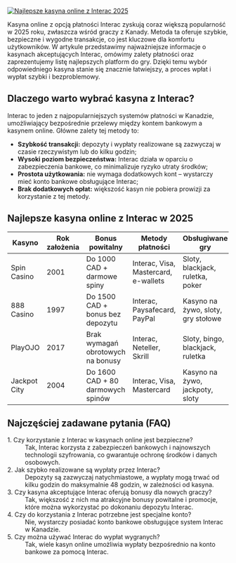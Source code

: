 [![Najlepsze kasyna online z Interac 2025](https://123-caf.pages.dev/gitsignup.png)](https://vrmoo.ru/Bt82HjjY)

<p>Kasyna online z opcją płatności Interac zyskują coraz większą popularność w 2025 roku, zwłaszcza wśród graczy z Kanady. Metoda ta oferuje szybkie, bezpieczne i wygodne transakcje, co jest kluczowe dla komfortu użytkowników. W artykule przedstawimy najważniejsze informacje o kasynach akceptujących Interac, omówimy zalety płatności oraz zaprezentujemy listę najlepszych platform do gry. Dzięki temu wybór odpowiedniego kasyna stanie się znacznie łatwiejszy, a proces wpłat i wypłat szybki i bezproblemowy.</p>  <h2>Dlaczego warto wybrać kasyna z Interac?</h2> <p>Interac to jeden z najpopularniejszych systemów płatności w Kanadzie, umożliwiający bezpośrednie przelewy między kontem bankowym a kasynem online. Główne zalety tej metody to:</p> <ul>   <li><strong>Szybkość transakcji:</strong> depozyty i wypłaty realizowane są zazwyczaj w czasie rzeczywistym lub do kilku godzin;</li>   <li><strong>Wysoki poziom bezpieczeństwa:</strong> Interac działa w oparciu o zabezpieczenia bankowe, co minimalizuje ryzyko utraty środków;</li>   <li><strong>Prostota użytkowania:</strong> nie wymaga dodatkowych kont – wystarczy mieć konto bankowe obsługujące Interac;</li>   <li><strong>Brak dodatkowych opłat:</strong> większość kasyn nie pobiera prowizji za korzystanie z tej metody.</li> </ul>  <h2>Najlepsze kasyna online z Interac w 2025</h2> <table>   <thead>     <tr>       <th>Kasyno</th>       <th>Rok założenia</th>       <th>Bonus powitalny</th>       <th>Metody płatności</th>       <th>Obsługiwane gry</th>     </tr>   </thead>   <tbody>     <tr>       <td>Spin Casino</td>       <td>2001</td>       <td>Do 1000 CAD + darmowe spiny</td>       <td>Interac, Visa, Mastercard, e-wallets</td>       <td>Sloty, blackjack, ruletka, poker</td>     </tr>     <tr>       <td>888 Casino</td>       <td>1997</td>       <td>Do 1500 CAD + bonus bez depozytu</td>       <td>Interac, Paysafecard, PayPal</td>       <td>Kasyno na żywo, sloty, gry stołowe</td>     </tr>     <tr>       <td>PlayOJO</td>       <td>2017</td>       <td>Brak wymagań obrotowych na bonusy</td>       <td>Interac, Neteller, Skrill</td>       <td>Sloty, bingo, blackjack, ruletka</td>     </tr>     <tr>       <td>Jackpot City</td>       <td>2004</td>       <td>Do 1600 CAD + 80 darmowych spinów</td>       <td>Interac, Visa, Mastercard</td>       <td>Kasyno na żywo, jackpoty, sloty</td>     </tr>   </tbody> </table>  <h2>Najczęściej zadawane pytania (FAQ)</h2> <dl>   <dt>1. Czy korzystanie z Interac w kasynach online jest bezpieczne?</dt>   <dd>Tak, Interac korzysta z zabezpieczeń bankowych i najnowszych technologii szyfrowania, co gwarantuje ochronę środków i danych osobowych.</dd>    <dt>2. Jak szybko realizowane są wypłaty przez Interac?</dt>   <dd>Depozyty są zazwyczaj natychmiastowe, a wypłaty mogą trwać od kilku godzin do maksymalnie 48 godzin, w zależności od kasyna.</dd>    <dt>3. Czy kasyna akceptujące Interac oferują bonusy dla nowych graczy?</dt>   <dd>Tak, większość z nich ma atrakcyjne bonusy powitalne i promocje, które można wykorzystać po dokonaniu depozytu Interac.</dd>    <dt>4. Czy do korzystania z Interac potrzebne jest specjalne konto?</dt>   <dd>Nie, wystarczy posiadać konto bankowe obsługujące system Interac w Kanadzie.</dd>    <dt>5. Czy można używać Interac do wypłat wygranych?</dt>   <dd>Tak, wiele kasyn online umożliwia wypłaty bezpośrednio na konto bankowe za pomocą Interac.</dd> </dl>
